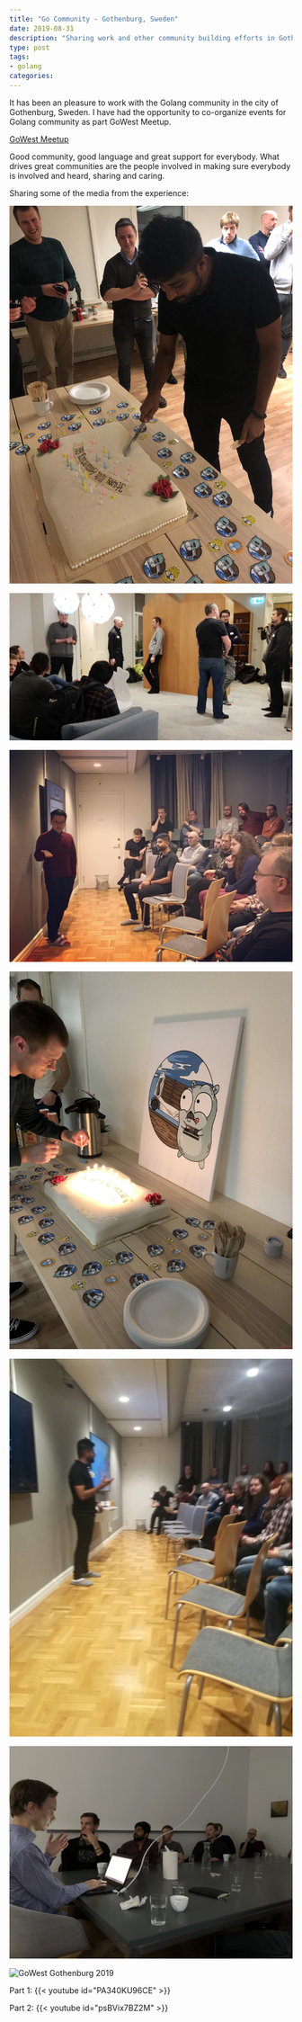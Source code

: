 ```yaml
---
title: "Go Community - Gothenburg, Sweden"
date: 2019-08-31
description: "Sharing work and other community building efforts in Gothenburg, Sweden"
type: post
tags:
- golang
categories:
---
```


It has been an pleasure to work with the Golang community in the city of Gothenburg, Sweden. I have had the opportunity to co-organize events for Golang community as part GoWest Meetup.

[GoWest Meetup](https://www.meetup.com/sweden-go-west/)

Good community, good language and great support for everybody. What drives great communities are the people involved in making sure everybody is involved and heard, sharing and caring. 

Sharing some of the media from the experience:


![GoWest Gothenburg 2019](1.jpg)


![GoWest Gothenburg 2019](2.jpg)


![GoWest Gothenburg 2019](5.jpg)


![GoWest Gothenburg 2019](3.jpg)


![GoWest Gothenburg 2019](4.jpg)


![GoWest Gothenburg 2019](6.jpg)


![GoWest Gothenburg 2019](7.jpg)


Part 1:
{{< youtube id="PA340KU96CE" >}}


Part 2:
{{< youtube id="psBVix7BZ2M" >}}

